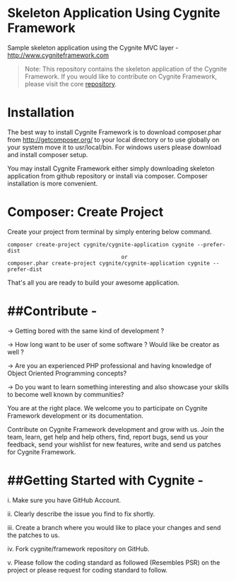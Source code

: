 Skeleton Application Using Cygnite Framework
======================================

Sample skeleton application using the Cygnite MVC layer - http://www.cygniteframework.com

>  Note: This repository contains the skeleton application of the Cygnite Framework. If you would like to contribute
on Cygnite Framework, please visit the core [repository](https://github.com/cygnite/framework).

Installation
=========
The best way to install Cygnite Framework is to download composer.phar from http://getcomposer.org/ to your local directory or to use globally on your system move it to
usr/local/bin. For windows users please download and install composer setup.

You may install Cygnite Framework either simply downloading skeleton application from github repository or install via composer. Composer installation is more convenient.


Composer: Create Project
============================
Create your project from terminal by simply entering below command.

    composer create-project cygnite/cygnite-application cygnite --prefer-dist
                                        or
    composer.phar create-project cygnite/cygnite-application cygnite --prefer-dist

That's all you are ready to build your awesome application.


##Contribute -
===========
-> Getting bored with the same kind of development ?

-> How long want to be user of some software ? Would like be creator as well ?

-> Are you an experienced PHP professional and having knowledge of Object Oriented Programming concepts?

-> Do you want to learn something interesting and also showcase your skills to become well known by communities?

You are at the right place. We welcome you to participate on Cygnite Framework development or its documentation.

Contribute on Cygnite Framework development and grow with us. Join the team, learn, get help and help others, find, report bugs, send us your feedback,
send your wishlist for new features, write and send us patches for Cygnite Framework.


##Getting Started with Cygnite -
===============================
i.  Make sure you have GitHub Account.

ii. Clearly describe the issue you find to fix shortly.

iii. Create a branch where you would like to place your changes and send the patches to us.

iv.  Fork cygnite/framework repository on GitHub.

v. Please follow the coding standard as followed (Resembles PSR) on the project or please request for coding standard to follow.
